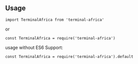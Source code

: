 ## Usage

```
import TerminalAfrica from 'terminal-africa'
```

or

```
const TerminalAfrica = require('terminal-africa')
```


usage without ES6 Support: 
```
const TerminalAfrica = require('terminal-africa').default
```